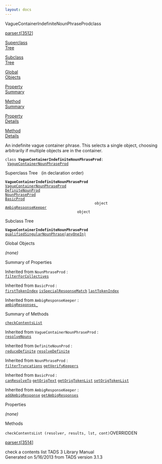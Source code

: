 ```yaml
---
layout: docs
---
```

<span class="title">VagueContainerIndefiniteNounPhraseProd</span><span class="type">class</span>

[parser.t](../file/parser.t.html)\[[3512](../source/parser.t.html#3512)\]

[Superclass  
Tree](#_SuperClassTree_)

[Subclass  
Tree](#_SubClassTree_)

[Global  
Objects](#_ObjectSummary_)

[Property  
Summary](#_PropSummary_)

[Method  
Summary](#_MethodSummary_)

[Property  
Details](#_Properties_)

[Method  
Details](#_Methods_)



An indefinite vague container phrase. This selects a single object,
choosing arbitrarily if multiple objects are in the container.

`class `**`VagueContainerIndefiniteNounPhraseProd`**` :   `[`VagueContainerNounPhraseProd`](../object/VagueContainerNounPhraseProd.html)



<span id="_SuperClassTree_"></span>



<span class="hdln">Superclass Tree</span>   (in declaration order)



**`VagueContainerIndefiniteNounPhraseProd`**  
[`VagueContainerNounPhraseProd`](../object/VagueContainerNounPhraseProd.html)  
[`DefiniteNounProd`](../object/DefiniteNounProd.html)  
[`NounPhraseProd`](../object/NounPhraseProd.html)  
[`BasicProd`](../object/BasicProd.html)  
`                                         object`  
[`AmbigResponseKeeper`](../object/AmbigResponseKeeper.html)  
`                                 object`  
<span id="_SubClassTree_"></span>



<span class="hdln">Subclass Tree</span>  



**`VagueContainerIndefiniteNounPhraseProd`**  
[`qualifiedSingularNounPhrase(anyOneIn)`](../object/qualifiedSingularNounPhrase(anyOneIn).html)  
<span id="_ObjectSummary_"></span>



<span class="hdln">Global Objects</span>  



*(none)* <span id="_PropSummary_"></span>



<span class="hdln">Summary of Properties</span>  


Inherited from `NounPhraseProd` :  
[`filterForCollectives`](../object/NounPhraseProd.html#filterForCollectives)

Inherited from `BasicProd` :  
[`firstTokenIndex`](../object/BasicProd.html#firstTokenIndex) [`isSpecialResponseMatch`](../object/BasicProd.html#isSpecialResponseMatch) [`lastTokenIndex`](../object/BasicProd.html#lastTokenIndex)

Inherited from `AmbigResponseKeeper` :  
[`ambigResponses_`](../object/AmbigResponseKeeper.html#ambigResponses_)

<span id="_MethodSummary_"></span>



<span class="hdln">Summary of Methods</span>  



[`checkContentsList`](#checkContentsList)

Inherited from `VagueContainerNounPhraseProd` :  
[`resolveNouns`](../object/VagueContainerNounPhraseProd.html#resolveNouns)

Inherited from `DefiniteNounProd` :  
[`reduceDefinite`](../object/DefiniteNounProd.html#reduceDefinite) [`resolveDefinite`](../object/DefiniteNounProd.html#resolveDefinite)

Inherited from `NounPhraseProd` :  
[`filterTruncations`](../object/NounPhraseProd.html#filterTruncations) [`getVerifyKeepers`](../object/NounPhraseProd.html#getVerifyKeepers)

Inherited from `BasicProd` :  
[`canResolveTo`](../object/BasicProd.html#canResolveTo) [`getOrigText`](../object/BasicProd.html#getOrigText) [`getOrigTokenList`](../object/BasicProd.html#getOrigTokenList) [`setOrigTokenList`](../object/BasicProd.html#setOrigTokenList)

Inherited from `AmbigResponseKeeper` :  
[`addAmbigResponse`](../object/AmbigResponseKeeper.html#addAmbigResponse) [`getAmbigResponses`](../object/AmbigResponseKeeper.html#getAmbigResponses)

<span id="_Properties_"></span>



<span class="hdln">Properties</span>  



*(none)* <span id="_Methods_"></span>



<span class="hdln">Methods</span>  



<span id="checkContentsList"></span>

`checkContentsList (resolver, results, lst, cont)`<span class="rem">OVERRIDDEN</span>

[parser.t](../file/parser.t.html)\[[3514](../source/parser.t.html#3514)\]



check a contents list
TADS 3 Library Manual  
Generated on 5/16/2013 from TADS version 3.1.3


